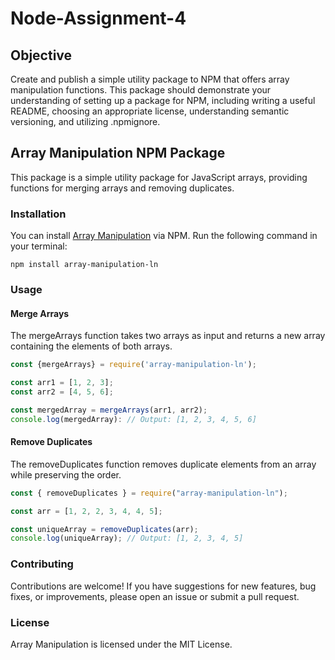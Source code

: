 # Node-Assignment-4

## Objective

Create and publish a simple utility package to NPM that offers array manipulation functions. This package should demonstrate your understanding of setting up a package for NPM, including writing a useful README, choosing an appropriate license, understanding semantic versioning, and utilizing .npmignore.

## Array Manipulation NPM Package

This package is a simple utility package for JavaScript arrays, providing functions for merging arrays and removing duplicates.

### Installation

You can install <a href="https://www.npmjs.com/package/array-manipulation-ln">Array Manipulation</a> via NPM. Run the following command in your terminal:

```
npm install array-manipulation-ln
```

### Usage

#### Merge Arrays

The mergeArrays function takes two arrays as input and returns a new array containing the elements of both arrays.

```js
const {mergeArrays} = require('array-manipulation-ln');

const arr1 = [1, 2, 3];
const arr2 = [4, 5, 6];

const mergedArray = mergeArrays(arr1, arr2);
console.log(mergedArray): // Output: [1, 2, 3, 4, 5, 6]
```

#### Remove Duplicates

The removeDuplicates function removes duplicate elements from an array while preserving the order.

```js
const { removeDuplicates } = require("array-manipulation-ln");

const arr = [1, 2, 2, 3, 4, 4, 5];

const uniqueArray = removeDuplicates(arr);
console.log(uniqueArray); // Output: [1, 2, 3, 4, 5]
```

### Contributing

Contributions are welcome! If you have suggestions for new features, bug fixes, or improvements, please open an issue or submit a pull request.

### License

Array Manipulation is licensed under the MIT License.

